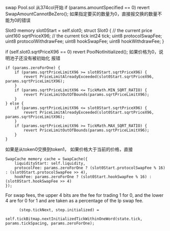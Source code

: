 swap 
Pool.sol    从374col开始
if (params.amountSpecified == 0) revert SwapAmountCannotBeZero();
如果指定要买的数量为0，直接报交换的数量不能为0的错误

Slot0 memory slot0Start = self.slot0;
struct Slot0 {
    // the current price
    uint160 sqrtPriceX96;
    // the current tick
    int24 tick;
    uint8 protocolSwapFee;
    uint8 protocolWithdrawFee;
    uint8 hookSwapFee;
    uint8 hookWithdrawFee;
}

if (self.slot0.sqrtPriceX96 == 0) revert PoolNotInitialized();
如果价格为0，说明池子还没有被初始化  报错
```
if (params.zeroForOne) {
    if (params.sqrtPriceLimitX96 >= slot0Start.sqrtPriceX96) {
        revert PriceLimitAlreadyExceeded(slot0Start.sqrtPriceX96, params.sqrtPriceLimitX96);
    }
    if (params.sqrtPriceLimitX96 <= TickMath.MIN_SQRT_RATIO) {
        revert PriceLimitOutOfBounds(params.sqrtPriceLimitX96);
    }
} else {
    if (params.sqrtPriceLimitX96 <= slot0Start.sqrtPriceX96) {
        revert PriceLimitAlreadyExceeded(slot0Start.sqrtPriceX96, params.sqrtPriceLimitX96);
    }
    if (params.sqrtPriceLimitX96 >= TickMath.MAX_SQRT_RATIO) {
        revert PriceLimitOutOfBounds(params.sqrtPriceLimitX96);
    }
}
```
如果是从token0交换到token1， 如果价格大于当前的价格，直接
```
SwapCache memory cache = SwapCache({
    liquidityStart: self.liquidity,
    protocolFee: params.zeroForOne ? (slot0Start.protocolSwapFee % 16) : (slot0Start.protocolSwapFee >> 4),
    hookFee: params.zeroForOne ? (slot0Start.hookSwapFee % 16) : (slot0Start.hookSwapFee >> 4)
});
```
For swap fees, the upper 4 bits are the fee for trading 1 for 0, and the lower 4 are for 0 for 1 and are taken as a percentage of the lp swap fee.
```
      (step.tickNext, step.initialized) =
                self.tickBitmap.nextInitializedTickWithinOneWord(state.tick, params.tickSpacing, params.zeroForOne);
```